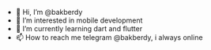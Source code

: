 - 👋 Hi, I’m @bakberdy
- 👀 I’m interested in mobile development
- 🌱 I’m currently learning dart and flutter
- 📫 How to reach me telegram @bakberdy, i always online
